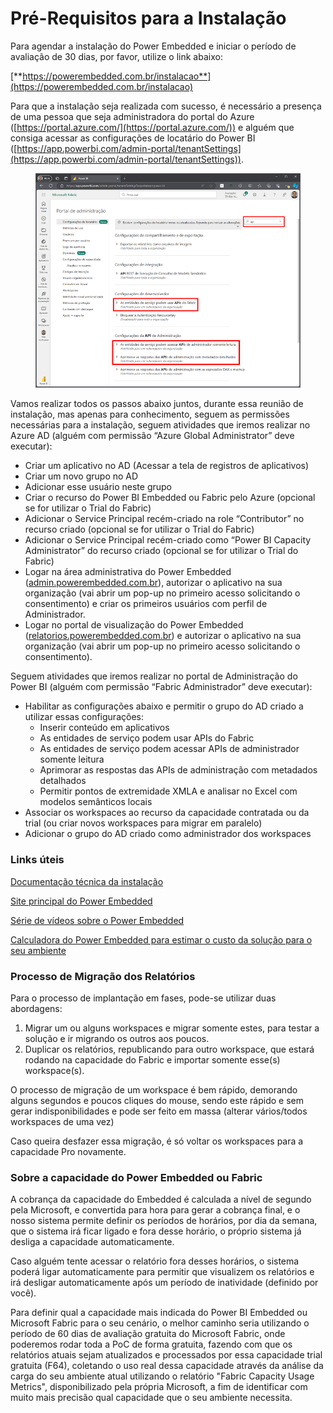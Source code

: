# Pré-Requisitos para a Instalação

Para agendar a instalação do Power Embedded e iniciar o período de avaliação de 30 dias, por favor, utilize o link abaixo:

[**https://powerembedded.com.br/instalacao**](https://powerembedded.com.br/instalacao)



Para que a instalação seja realizada com sucesso, é necessário a presença de uma pessoa que seja administradora do portal do Azure ([https://portal.azure.com/](https://portal.azure.com/)) e alguém que consiga acessar as configurações de locatário do Power BI ([https://app.powerbi.com/admin-portal/tenantSettings](https://app.powerbi.com/admin-portal/tenantSettings)).

<figure><img src="../../.gitbook/assets/image (418).png" alt=""><figcaption></figcaption></figure>

Vamos realizar todos os passos abaixo juntos, durante essa reunião de instalação, mas apenas para conhecimento, seguem as permissões necessárias para a instalação, seguem atividades que iremos realizar no Azure AD (alguém com permissão “Azure Global Administrator” deve executar):

* Criar um aplicativo no AD (Acessar a tela de registros de aplicativos)
* Criar um novo grupo no AD
* Adicionar esse usuário neste grupo
* Criar o recurso do Power BI Embedded ou Fabric pelo Azure (opcional se for utilizar o Trial do Fabric)
* Adicionar o Service Principal recém-criado na role “Contributor” no recurso criado (opcional se for utilizar o Trial do Fabric)
* Adicionar o Service Principal recém-criado como “Power BI Capacity Administrator” do recurso criado  (opcional se for utilizar o Trial do Fabric)
* Logar na área administrativa do Power Embedded ([admin.powerembedded.com.br](https://admin.powerembedded.com.br/)), autorizar o aplicativo na sua organização (vai abrir um pop-up no primeiro acesso solicitando o consentimento) e criar os primeiros usuários com perfil de Administrador.
* Logar no portal de visualização do Power Embedded ([relatorios.powerembedded.com.br](https://relatorios.powerembedded.com.br/)) e autorizar o aplicativo na sua organização (vai abrir um pop-up no primeiro acesso solicitando o consentimento).

&#x20;

Seguem atividades que iremos realizar no portal de Administração do Power BI (alguém com permissão “Fabric Administrador” deve executar):

* Habilitar as configurações abaixo e permitir o grupo do AD criado a utilizar essas configurações:
  * Inserir conteúdo em aplicativos
  * As entidades de serviço podem usar APIs do Fabric
  * As entidades de serviço podem acessar APIs de administrador somente leitura
  * Aprimorar as respostas das APIs de administração com metadados detalhados
  * Permitir pontos de extremidade XMLA e analisar no Excel com modelos semânticos locais
* Associar os workspaces ao recurso da capacidade contratada ou da trial (ou criar novos workspaces para migrar em paralelo)
* Adicionar o grupo do AD criado como administrador dos workspaces



### Links úteis

[Documentação técnica da instalação](trial-do-fabric.md)

[Site principal do Power Embedded](https://powerembedded.com.br)

[Série de vídeos sobre o Power Embedded](https://powerembedded.com.br/videos)

[Calculadora do Power Embedded para estimar o custo da solução para o seu ambiente](https://powerembedded.com.br/calculadora)

&#x20;

### Processo de Migração dos Relatórios

Para o processo de implantação em fases, pode-se utilizar duas abordagens:

1. Migrar um ou alguns workspaces e migrar somente estes, para testar a solução e ir migrando os outros aos poucos.
2. Duplicar os relatórios, republicando para outro workspace, que estará rodando na capacidade do Fabric e importar somente esse(s) workspace(s).&#x20;

O processo de migração de um workspace é bem rápido, demorando alguns segundos e poucos cliques do mouse, sendo este rápido e sem gerar indisponibilidades e pode ser feito em massa (alterar vários/todos workspaces de uma vez)

Caso queira desfazer essa migração, é só voltar os workspaces para a capacidade Pro novamente.

&#x20;

### Sobre a capacidade do Power Embedded ou Fabric

A cobrança da capacidade do Embedded é calculada a nível de segundo pela Microsoft, e convertida para hora para gerar a cobrança final, e o nosso sistema permite definir os períodos de horários, por dia da semana, que o sistema irá ficar ligado e fora desse horário, o próprio sistema já desliga a capacidade automaticamente.

Caso alguém tente acessar o relatório fora desses horários, o sistema poderá ligar automaticamente para permitir que visualizem os relatórios e irá desligar automaticamente após um período de inatividade (definido por você).

Para definir qual a capacidade mais indicada do Power BI Embedded ou Microsoft Fabric para o seu cenário, o melhor caminho seria utilizando o período de 60 dias de avaliação gratuita do Microsoft Fabric, onde poderemos rodar toda a PoC de forma gratuita, fazendo com que os relatórios atuais sejam atualizados e processados por essa capacidade trial gratuita (F64), coletando o uso real dessa capacidade através da análise da carga do seu ambiente atual utilizando o relatório "Fabric Capacity Usage Metrics", disponibilizado pela própria Microsoft, a fim de identificar com muito mais precisão qual capacidade que o seu ambiente necessita.
